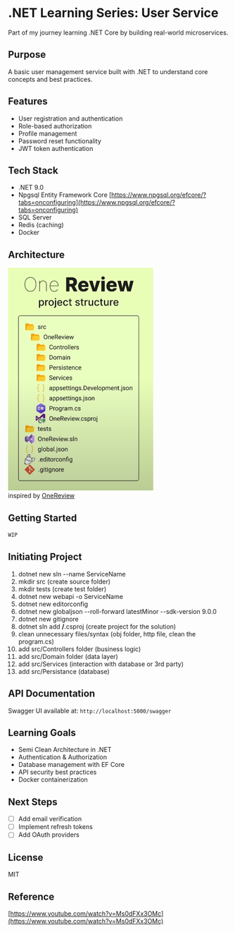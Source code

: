 # .NET Learning Series: User Service

Part of my journey learning .NET Core by building real-world microservices.

## Purpose
A basic user management service built with .NET to understand core concepts and best practices.

## Features
- User registration and authentication
- Role-based authorization
- Profile management
- Password reset functionality
- JWT token authentication

## Tech Stack
- .NET 9.0
- Npgsql Entity Framework Core [https://www.npgsql.org/efcore/?tabs=onconfiguring](https://www.npgsql.org/efcore/?tabs=onconfiguring)
- SQL Server
- Redis (caching)
- Docker

## Architecture
![architecture](reference.png)
<br>
inspired by [OneReview](https://www.youtube.com/watch?v=Ms0dFXx3OMc)

## Getting Started
```bash
WIP
```

## Initiating Project
1) dotnet new sln  --name ServiceName 
2) mkdir src (create source folder)
3) mkdir tests (create test folder)
4) dotnet new webapi -o ServiceName
5) dotnet new editorconfig
6) dotnet new globaljson --roll-forward latestMinor --sdk-version 9.0.0
7) dotnet new gitignore
8) dotnet sln add **/**.csproj (create project for the solution)
9) clean unnecessary files/syntax (obj folder, http file, clean the program.cs)
10) add src/Controllers folder (business logic)
11) add src/Domain folder (data layer)
12) add src/Services (interaction with database or 3rd party)
13) add src/Persistance (database)

## API Documentation
Swagger UI available at: `http://localhost:5000/swagger`

## Learning Goals
- Semi Clean Architecture in .NET
- Authentication & Authorization
- Database management with EF Core
- API security best practices
- Docker containerization

## Next Steps
- [ ] Add email verification
- [ ] Implement refresh tokens
- [ ] Add OAuth providers

## License
MIT

## Reference
[https://www.youtube.com/watch?v=Ms0dFXx3OMc](https://www.youtube.com/watch?v=Ms0dFXx3OMc)
